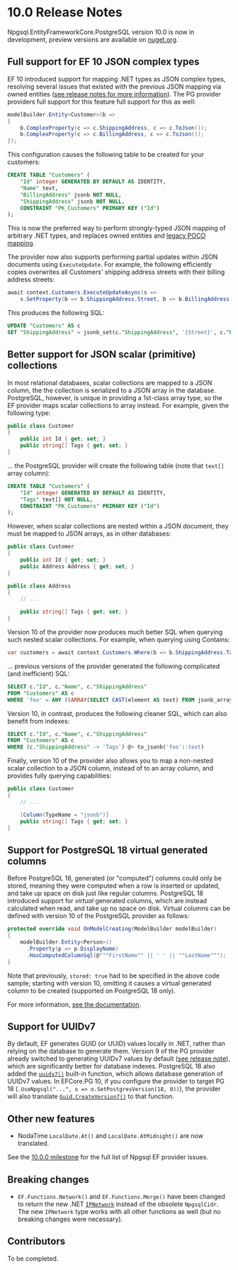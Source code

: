 # 10.0 Release Notes

Npgsql.EntityFrameworkCore.PostgreSQL version 10.0 is now in development, preview versions are available on [nuget.org](https://www.nuget.org/packages/Npgsql.EntityFrameworkCore.PostgreSQL).

## Full support for EF 10 JSON complex types

EF 10 introduced support for mapping .NET types as JSON complex types, resolving several issues that existed with the previous JSON mapping via owned entities ([see release notes for more information](https://learn.microsoft.com/en-us/ef/core/what-is-new/ef-core-10.0/whatsnew#json)). The PG provider providers full support for this feature full support for this as well:

```c#
modelBuilder.Entity<Customer>(b =>
{
    b.ComplexProperty(c => c.ShippingAddress, c => c.ToJson());
    b.ComplexProperty(c => c.BillingAddress, c => c.ToJson());
});
```

This configuration causes the following table to be created for your customers:

```sql
CREATE TABLE "Customers" (
    "Id" integer GENERATED BY DEFAULT AS IDENTITY,
    "Name" text,
    "BillingAddress" jsonb NOT NULL,
    "ShippingAddress" jsonb NOT NULL,
    CONSTRAINT "PK_Customers" PRIMARY KEY ("Id")
);
```

This is now the preferred way to perform strongly-typed JSON mapping of arbitrary .NET types, and replaces owned entities and [legacy POCO mapping](../mapping/json.md?#legacy-poco-mapping-deprecated).

The provider now also supports performing partial updates within JSON documents using `ExecuteUpdate`. For example, the following efficiently copies overwrites all Customers' shipping address streets with their billing address streets:

```c#
await context.Customers.ExecuteUpdateAsync(s =>
    s.SetProperty(b => b.ShippingAddress.Street, b => b.BillingAddress.Street));
```

This produces the following SQL:

```sql
UPDATE "Customers" AS c
SET "ShippingAddress" = jsonb_set(c."ShippingAddress", '{Street}', c."BillingAddress" -> 'Street')
```

## Better support for JSON scalar (primitive) collections

In most relational databases, scalar collections are mapped to a JSON column, the the collection is serialized to a JSON array in the database. PostgreSQL, however, is unique in providing a 1st-class array type, so the EF provider maps scalar collections to array instead. For example, given the following type:

```c#
public class Customer
{
    public int Id { get; set; }
    public string[] Tags { get; set; }
}
```

... the PostgreSQL provider will create the following table (note that `text[]` array column):

```sql
CREATE TABLE "Customers" (
    "Id" integer GENERATED BY DEFAULT AS IDENTITY,
    "Tags" text[] NOT NULL,
    CONSTRAINT "PK_Customers" PRIMARY KEY ("Id")
);
```

However, when scalar collections are nested within a JSON document, they must be mapped to JSON arrays, as in other databases:

```c#
public class Customer
{
    public int Id { get; set; }
    public Address Address { get; set; }
}

public class Address
{
    // ...

    public string[] Tags { get; set; }
}
```

Version 10 of the provider now produces much better SQL when querying such nested scalar collections. For example, when querying using Contains:

```c#
var customers = await context.Customers.Where(b => b.ShippingAddress.Tags.Contains("foo")).ToListAsync();
```

... previous versions of the provider generated the following complicated (and inefficient) SQL:

```sql
SELECT c."Id", c."Name", c."ShippingAddress"
FROM "Customers" AS c
WHERE 'foo' = ANY ((ARRAY(SELECT CAST(element AS text) FROM jsonb_array_elements_text(c."ShippingAddress" -> 'Tags') WITH ORDINALITY AS t(element) ORDER BY ordinality)))
```

Version 10, in contrast, produces the following cleaner SQL, which can also benefit from indexes:

```sql
SELECT c."Id", c."Name", c."ShippingAddress"
FROM "Customers" AS c
WHERE (c."ShippingAddress" -> 'Tags') @> to_jsonb('foo'::text)
```

Finally, version 10 of the provider also allows you to map a non-nested scalar collection to a JSON column, instead of to an array column, and provides fully querying capabilities:

```c#
public class Customer
{
    // ...

    [Column(TypeName = "jsonb")]
    public string[] Tags { get; set; }
}
```

## Support for PostgreSQL 18 virtual generated columns

Before PostgreSQL 18, generated (or "computed") columns could only be stored, meaning they were computed when a row is inserted or updated, and take up space on disk just like regular columns. PostgreSQL 18 introduced support for *virtual* generated columns, which are instead calculated when read, and take up no space on disk. Virtual columns can be defined with version 10 of the PostgreSQL provider as follows:

```c#
protected override void OnModelCreating(ModelBuilder modelBuilder)
{
    modelBuilder.Entity<Person>()
      .Property(p => p.DisplayName)
      .HasComputedColumnSql(@"""FirstName"" || ' ' || ""LastName""");
}
```

Note that previously, `stored: true` had to be specified in the above code sample; starting with version 10, omitting it causes a virtual generated column to be created (supported on PostgreSQL 18 only).

For more information, [see the documentation](../modeling/generated-properties.md#computed-generated-columns).

## Support for UUIDv7

By default, EF generates GUID (or UUID) values locally in .NET, rather than relying on the database to generate them. Version 9 of the PG provider already switched to generating UUIDv7 values by default ([see release note](9.0.md#uuidv7-guids-are-generated-by-default)), which are significantly better for database indexes. PostgreSQL 18 also added the [`uuidv7()`](https://www.postgresql.org/docs/18/functions-uuid.html#FUNC_UUID_GEN_TABLE) built-in function, which allows database generation of UUIDv7 values. In EFCore.PG 10, if you configure the provider to target PG 18 (`.UseNpgsql("...", o => o.SetPostgresVersion(18, 0))`), the provider will also translate [`Guid.CreateVersion7()`](https://learn.microsoft.com/dotnet/api/system.guid.createversion7) to that function.

## Other new features

* NodaTime `LocalDate.At()` and `LocalDate.AtMidnight()` are now translated.

See the [10.0.0 milestone](https://github.com/npgsql/efcore.pg/milestone/68?closed=1) for the full list of Npgsql EF provider issues.

## Breaking changes

* `EF.Functions.Network()` and `EF.Functions.Merge()` have been changed to return the new .NET [`IPNetwork`](https://learn.microsoft.com/dotnet/api/system.net.ipnetwork) instead of the obsolete `NpgsqlCidr`. The new `IPNetwork` type works with all other functions as well (but no breaking changes were necessary).

## Contributors

To be completed.
